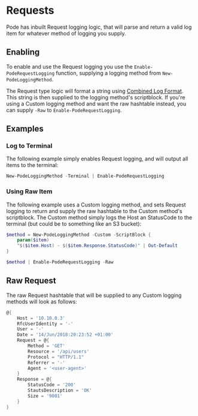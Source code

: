 # Requests

Pode has inbuilt Request logging logic, that will parse and return a valid log item for whatever method of logging you supply.

## Enabling

To enable and use the Request logging you use the `Enable-PodeRequestLogging` function, supplying a logging method from `New-PodeLoggingMethod`.

The Request type logic will format a string using [Combined Log Format](https://httpd.apache.org/docs/1.3/logs.html#combined). This string is then supplied to the logging method's scriptblock. If you're using a Custom logging method and want the raw hashtable instead, you can supply `-Raw` to `Enable-PodeRequestLogging`.

## Examples

### Log to Terminal

The following example simply enables Request logging, and will output all items to the terminal:

```powershell
New-PodeLoggingMethod -Terminal | Enable-PodeRequestLogging
```

### Using Raw Item

The following example uses a Custom logging method, and sets Request logging to return and supply the raw hashtable to the Custom method's scriptblock. The Custom method simply logs the Host an StatusCode to the terminal (but could be to something like an S3 bucket):

```powershell
$method = New-PodeLoggingMethod -Custom -ScriptBlock {
    param($item)
    "$($item.Host) - $($item.Response.StatusCode)" | Out-Default
}

$method | Enable-PodeRequestLogging -Raw
```

## Raw Request

The raw Request hashtable that will be supplied to any Custom logging methods will look as follows:

```powershell
@{
    Host = '10.10.0.3'
    RfcUserIdentity = '-'
    User = '-'
    Date = '14/Jun/2018:20:23:52 +01:00'
    Request = @{
        Method = 'GET'
        Resource = '/api/users'
        Protocol = "HTTP/1.1"
        Referrer = '-'
        Agent = '<user-agent>'
    }
    Response = @{
        StatusCode = '200'
        StautsDescription = 'OK'
        Size = '9001'
    }
}
```
